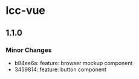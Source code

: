 # lcc-vue

## 1.1.0

### Minor Changes

- b84ee6a: feature: browser mockup component
- 3459814: feature: button component

